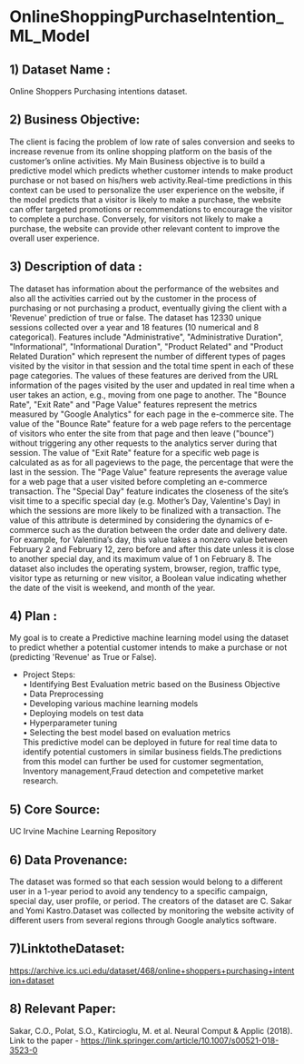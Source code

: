 # OnlineShoppingPurchaseIntention_ML_Model
## 1) Dataset Name :
Online Shoppers Purchasing intentions dataset.
## 2) Business Objective: 
The client is facing the problem of low rate of sales conversion and seeks to increase revenue from its online shopping platform on the basis of the customer’s online activities. My Main Business objective is to build a predictive model which predicts whether customer intends to make product purchase or not based on his/hers web activity.Real-time predictions in this context can be used to personalize the user experience on the website, if the model predicts that a visitor is likely to make a purchase, the website can offer targeted promotions or recommendations to encourage the visitor to complete a purchase. Conversely, for visitors not likely to make a purchase, the website can provide other relevant content to improve the overall user experience.
## 3) Description of data : 
The dataset has information about the performance of the websites and also all the activities carried out by the customer in the process of purchasing or not purchasing a product, eventually giving the client with a 'Revenue' prediction of true or false. The dataset has 12330 unique sessions collected over a year and 18 features (10 numerical and 8 categorical). Features include "Administrative", "Administrative Duration", "Informational", "Informational Duration", "Product Related" and "Product Related Duration" which represent the number of different types of pages visited by the visitor in that session and the total time spent in each of these page categories. The values of these features are derived from the URL information of the pages visited by the user and updated in real time when a user takes an action, e.g., moving from one page to another. The "Bounce Rate", "Exit Rate" and "Page Value" features represent the metrics measured by "Google Analytics" for each page in the e-commerce site. The value of the "Bounce Rate" feature for a web page refers to the percentage of visitors who enter the site from that page and then leave ("bounce") without triggering any other requests to the analytics server during that session. The value of "Exit Rate" feature for a specific web page is calculated as as for all pageviews to the page, the percentage that were the last in the session. The "Page Value" feature represents the average value for a web page that a user visited before completing an e-commerce transaction. The "Special Day" feature indicates the closeness of the site’s visit time to a specific special day (e.g. Mother’s Day, Valentine's Day) in which the sessions are more likely to be finalized with a transaction. The value of this attribute is determined by considering the dynamics of e-commerce such as the duration between the order date and delivery date. For example, for Valentina’s day, this value takes a nonzero value between February 2 and February 12, zero before and after this date unless it is close to another special day, and its maximum value of 1 on February 8. The dataset also includes the operating system, browser, region, traffic type, visitor type as returning or new visitor, a Boolean value indicating whether the date of the visit is weekend, and month of the year.
## 4) Plan :
My goal is to create a Predictive machine learning model using the dataset to predict whether a potential customer intends to make a purchase or not (predicting 'Revenue' as True or False).
   - Project Steps:  
•	Identifying Best Evaluation metric based on the Business Objective  
•	Data Preprocessing  
•	Developing various machine learning models  
•	Deploying models on test data  
•	Hyperparameter tuning  
•	Selecting the best model based on evaluation metrics  
This predictive model can be deployed in future for real time data to identify potential customers in similar business fields.The predictions from this model can further be used for customer segmentation, Inventory management,Fraud detection and competetive market research.
## 5) Core Source: 
UC Irvine Machine Learning Repository
## 6) Data Provenance: 
The dataset was formed so that each session would belong to a different user in a 1-year period to avoid any tendency to a specific campaign, special day, user profile, or period.  The creators of the dataset are C. Sakar and Yomi Kastro.Dataset was collected by monitoring the website activity of different users from several regions through Google analytics software.
## 7)LinktotheDataset: 
https://archive.ics.uci.edu/dataset/468/online+shoppers+purchasing+intention+dataset
## 8) Relevant Paper: 
Sakar, C.O., Polat, S.O., Katircioglu, M. et al. Neural Comput & Applic (2018). Link to the paper - https://link.springer.com/article/10.1007/s00521-018-3523-0
